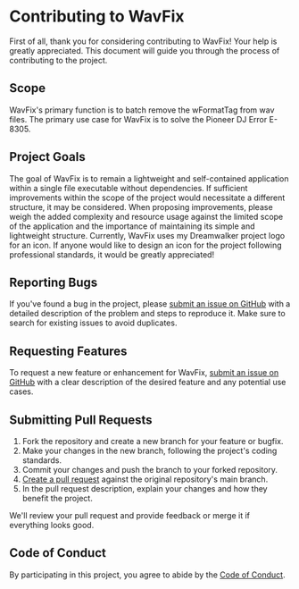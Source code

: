# Contributing to WavFix

First of all, thank you for considering contributing to WavFix! Your help is greatly appreciated. This document will guide you through the process of contributing to the project.

## Scope

WavFix's primary function is to batch remove the wFormatTag from wav files.
The primary use case for WavFix is to solve the Pioneer DJ Error E-8305.

## Project Goals

The goal of WavFix is to remain a lightweight and self-contained application within a single file executable without dependencies. If sufficient improvements within the scope of the project would necessitate a different structure, it may be considered. When proposing improvements, please weigh the added complexity and resource usage against the limited scope of the application and the importance of maintaining its simple and lightweight structure.
Currently, WavFix uses my Dreamwalker project logo for an icon. If anyone would like to design an icon for the project following professional standards, it would be greatly appreciated!

## Reporting Bugs

If you've found a bug in the project, please [submit an issue on GitHub](https://github.com/Dreamwalkertunes/WavFix/issues) with a detailed description of the problem and steps to reproduce it. Make sure to search for existing issues to avoid duplicates.

## Requesting Features

To request a new feature or enhancement for WavFix, [submit an issue on GitHub](https://github.com/Dreamwalkertunes/WavFix/issues) with a clear description of the desired feature and any potential use cases.

## Submitting Pull Requests

1. Fork the repository and create a new branch for your feature or bugfix.
2. Make your changes in the new branch, following the project's coding standards.
3. Commit your changes and push the branch to your forked repository.
4. [Create a pull request](https://github.com/Dreamwalkertunes/WavFix/compare) against the original repository's main branch.
5. In the pull request description, explain your changes and how they benefit the project.

We'll review your pull request and provide feedback or merge it if everything looks good.

## Code of Conduct

By participating in this project, you agree to abide by the [Code of Conduct](CODE_OF_CONDUCT.md).
